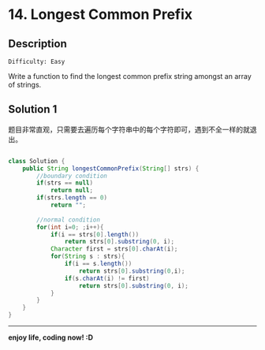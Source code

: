 # 14. Longest Common Prefix
## Description

```
Difficulty: Easy
```

Write a function to find the longest common prefix string amongst an array of strings.
## Solution 1
题目非常直观，只需要去遍历每个字符串中的每个字符即可，遇到不全一样的就退出。

```java

class Solution {
    public String longestCommonPrefix(String[] strs) {
        //boundary condition
        if(strs == null)
            return null;
        if(strs.length == 0)
            return "";
        
        //normal condition
        for(int i=0; ;i++){
            if(i == strs[0].length())
                return strs[0].substring(0, i);
            Character first = strs[0].charAt(i);
            for(String s : strs){
                if(i == s.length())
                    return strs[0].substring(0,i);
                if(s.charAt(i) != first)
                    return strs[0].substring(0, i);
            }
        }
    }
}
```

***

**enjoy life, coding now! :D**
